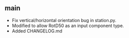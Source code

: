 ## main

 - Fix vertical/horizontal orientation bug in station.py.
 - Modified to allow RotD50 as an input component type.
 - Added CHANGELOG.md
